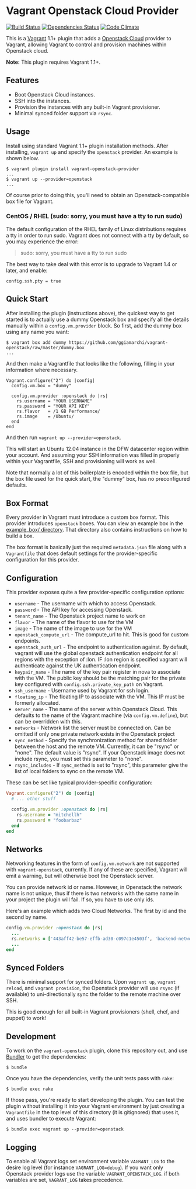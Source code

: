 # Vagrant Openstack Cloud Provider

[![Build Status](https://api.travis-ci.org/ggiamarchi/vagrant-openstack.png?branch=master)](http://travis-ci.org/ggiamarchi/vagrant-openstack)
[![Dependencies Status](https://gemnasium.com/ggiamarchi/vagrant-openstack.png)](http://gemnasium.com/ggiamarchi/vagrant-openstack)
[![Code Climate](https://codeclimate.com/github/ggiamarchi/vagrant-openstack.png)](https://codeclimate.com/github/ggiamarchi/vagrant-openstack)

This is a [Vagrant](http://www.vagrantup.com) 1.1+ plugin that adds a
[Openstack Cloud](http://www.openstack.com/cloud) provider to Vagrant,
allowing Vagrant to control and provision machines within Openstack
cloud.

**Note:** This plugin requires Vagrant 1.1+.

## Features

* Boot Openstack Cloud instances.
* SSH into the instances.
* Provision the instances with any built-in Vagrant provisioner.
* Minimal synced folder support via `rsync`.

## Usage

Install using standard Vagrant 1.1+ plugin installation methods. After
installing, `vagrant up` and specify the `openstack` provider. An example is
shown below.

```
$ vagrant plugin install vagrant-openstack-provider
...
$ vagrant up --provider=openstack
...
```

Of course prior to doing this, you'll need to obtain an Openstack-compatible
box file for Vagrant.

### CentOS / RHEL (sudo: sorry, you must have a tty to run sudo)

The default configuration of the RHEL family of Linux distributions requires a tty in order to run sudo.  Vagrant does not connect with a tty by default, so you may experience the error:
> sudo: sorry, you must have a tty to run sudo

The best way to take deal with this error is to upgrade to Vagrant 1.4 or later, and enable:
```
config.ssh.pty = true
```

## Quick Start

After installing the plugin (instructions above), the quickest way to get
started is to actually use a dummy Openstack box and specify all the details
manually within a `config.vm.provider` block. So first, add the dummy
box using any name you want:

```
$ vagrant box add dummy https://github.com/ggiamarchi/vagrant-openstack/raw/master/dummy.box
...
```

And then make a Vagrantfile that looks like the following, filling in
your information where necessary.

```
Vagrant.configure("2") do |config|
  config.vm.box = "dummy"

  config.vm.provider :openstack do |rs|
    rs.username = "YOUR USERNAME"
    rs.password = "YOUR API KEY"
    rs.flavor   = /1 GB Performance/
    rs.image    = /Ubuntu/
  end
end
```

And then run `vagrant up --provider=openstack`.

This will start an Ubuntu 12.04 instance in the DFW datacenter region within
your account. And assuming your SSH information was filled in properly
within your Vagrantfile, SSH and provisioning will work as well.

Note that normally a lot of this boilerplate is encoded within the box
file, but the box file used for the quick start, the "dummy" box, has
no preconfigured defaults.

## Box Format

Every provider in Vagrant must introduce a custom box format. This
provider introduces `openstack` boxes. You can view an example box in
the [example_box/ directory](https://github.com/ggiamarchi/vagrant-openstack/tree/master/example_box).
That directory also contains instructions on how to build a box.

The box format is basically just the required `metadata.json` file
along with a `Vagrantfile` that does default settings for the
provider-specific configuration for this provider.

## Configuration

This provider exposes quite a few provider-specific configuration options:

* `username` - The username with which to access Openstack.
* `password` - The API key for accessing Openstack.
* `tenant_name` - The Openstack project name to work on
* `flavor` - The name of the flavor to use for the VM
* `image` - The name of the image to use for the VM
* `openstack_compute_url` - The compute_url to hit. This is good for custom endpoints.
* `openstack_auth_url` - The endpoint to authentication against. By default, vagrant will use the global
openstack authentication endpoint for all regions with the exception of :lon. IF :lon region is specified
vagrant will authenticate against the UK authentication endpoint.
* `keypair_name` - The name of the key pair register in nova to associate with the VM. The public key should
  be the matching pair for the private key configured with `config.ssh.private_key_path` on Vagrant.
* `ssh_username` - Username used by Vagrant for ssh login.
* `floating_ip` - The floating IP to associate with the VM. This IP must be formerly allocated.
* `server_name` - The name of the server within Openstack Cloud. This
  defaults to the name of the Vagrant machine (via `config.vm.define`), but
  can be overridden with this.
* `networks` - Network list the server must be connected on. Can be omitted if only one private network exists
  in the Openstack project
* `sync_method` - Specify the synchronization method for shared folder between the host and the remote VM.
  Currently, it can be "rsync" or "none". The default value is "rsync". If your Openstack image does not
  include rsync, you must set this parameter to "none".
* `rsync_includes` - If `sync_method` is set to "rsync", this parameter give the list of local folders to sync
  on the remote VM.

These can be set like typical provider-specific configuration:

```ruby
Vagrant.configure("2") do |config|
  # ... other stuff

  config.vm.provider :openstack do |rs|
    rs.username = "mitchellh"
    rs.password = "foobarbaz"
  end
end
```

## Networks

Networking features in the form of `config.vm.network` are not
supported with `vagrant-openstack`, currently. If any of these are
specified, Vagrant will emit a warning, but will otherwise boot
the Openstack server.

You can provide network id or name. However, in Openstack the network name is not unique, thus if there is two networks with
the same name in your project the plugin will fail. If so, you have to use only ids.

Here's an example which adds two Cloud Networks. The first by id and the second by name.

```ruby
config.vm.provider :openstack do |rs|
  ...
  rs.networks = ['443aff42-be57-effb-ad30-c097c1e4503f', 'backend-network']
  ...
end
```

## Synced Folders

There is minimal support for synced folders. Upon `vagrant up`,
`vagrant reload`, and `vagrant provision`, the Openstack provider will use
`rsync` (if available) to uni-directionally sync the folder to
the remote machine over SSH.

This is good enough for all built-in Vagrant provisioners (shell,
chef, and puppet) to work!

## Development

To work on the `vagrant-openstack` plugin, clone this repository out, and use
[Bundler](http://gembundler.com) to get the dependencies:

```
$ bundle
```

Once you have the dependencies, verify the unit tests pass with `rake`:

```
$ bundle exec rake
```

If those pass, you're ready to start developing the plugin. You can test
the plugin without installing it into your Vagrant environment by just
creating a `Vagrantfile` in the top level of this directory (it is gitignored)
that uses it, and uses bundler to execute Vagrant:

```
$ bundle exec vagrant up --provider=openstack
```

## Logging

To enable all Vagrant logs set environment variable `VAGRANT_LOG` to the desire
log level (for instance `VAGRANT_LOG=debug`). If you want only Openstack provider
logs use the variable `VAGRANT_OPENSTACK_LOG`. if both variables are set, `VAGRANT_LOG`
takes precedence.
